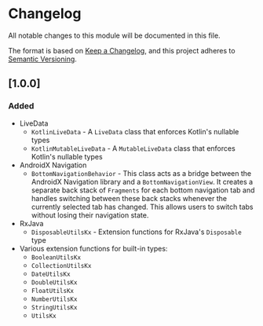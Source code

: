 # Changelog
All notable changes to this module will be documented in this file.

The format is based on [Keep a Changelog](https://keepachangelog.com/en/1.0.0/),
and this project adheres to [Semantic Versioning](https://semver.org/spec/v2.0.0.html).

## [1.0.0]
### Added
- LiveData
  - `KotlinLiveData` - A `LiveData` class that enforces Kotlin's nullable types
  - `KotlinMutableLiveData` - A `MutableLiveData` class that enforces Kotlin's nullable types
- AndroidX Navigation
  - `BottomNavigationBehavior` - This class acts as a bridge between the AndroidX Navigation library and a `BottomNavigationView`. It creates a separate back stack of `Fragments` for each bottom navigation tab and handles switching between these back stacks whenever the currently selected tab has changed. This allows users to switch tabs without losing their navigation state.
- RxJava
  - `DisposableUtilsKx` - Extension functions for RxJava's `Disposable` type
- Various extension functions for built-in types:
  - `BooleanUtilsKx`
  - `CollectionUtilsKx`
  - `DateUtilsKx`
  - `DoubleUtilsKx`
  - `FloatUtilsKx`
  - `NumberUtilsKx`
  - `StringUtilsKx`
  - `UtilsKx`
